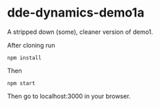 # dde-dynamics-demo1a
A stripped down (some), cleaner version of demo1.

After cloning run

    npm install
    
Then

    npm start
    
Then go to localhost:3000 in your browser.
